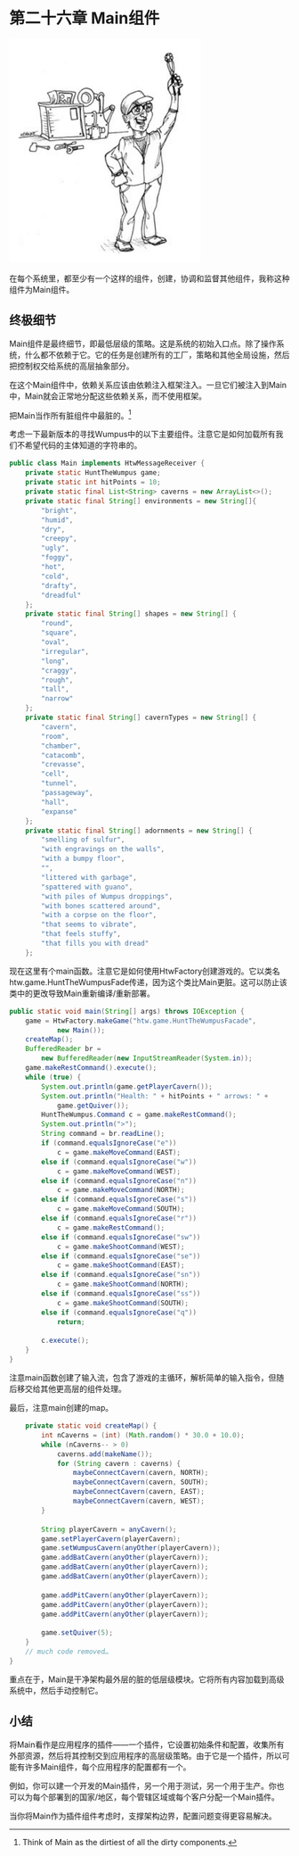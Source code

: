 # 第二十六章 Main组件

![](/assets/26/c26.png)

在每个系统里，都至少有一个这样的组件，创建，协调和监督其他组件，我称这种组件为Main组件。

## 终极细节

Main组件是最终细节，即最低层级的策略。这是系统的初始入口点。除了操作系统，什么都不依赖于它。它的任务是创建所有的工厂，策略和其他全局设施，然后把控制权交给系统的高层抽象部分。

在这个Main组件中，依赖关系应该由依赖注入框架注入。一旦它们被注入到Main中，Main就会正常地分配这些依赖关系，而不使用框架。

把Main当作所有脏组件中最脏的。[^1]

考虑一下最新版本的寻找Wumpus中的以下主要组件。注意它是如何加载所有我们不希望代码的主体知道的字符串的。

```Java
public class Main implements HtwMessageReceiver {
    private static HuntTheWumpus game;
    private static int hitPoints = 10;
    private static final List<String> caverns = new ArrayList<>();
    private static final String[] environments = new String[]{
        "bright",
        "humid",
        "dry",
        "creepy",
        "ugly",
        "foggy",
        "hot",
        "cold",
        "drafty",
        "dreadful"
    };
    private static final String[] shapes = new String[] {
        "round",
        "square",
        "oval",
        "irregular",
        "long",
        "craggy",
        "rough",
        "tall",
        "narrow"
    };
    private static final String[] cavernTypes = new String[] {
        "cavern",
        "room",
        "chamber",
        "catacomb",
        "crevasse",
        "cell",
        "tunnel",
        "passageway",
        "hall",
        "expanse"
    };
    private static final String[] adornments = new String[] {
        "smelling of sulfur",
        "with engravings on the walls",
        "with a bumpy floor",
        "",
        "littered with garbage",
        "spattered with guano",
        "with piles of Wumpus droppings",
        "with bones scattered around",
        "with a corpse on the floor",
        "that seems to vibrate",
        "that feels stuffy",
        "that fills you with dread"
    };
```

现在这里有个main函数。注意它是如何使用HtwFactory创建游戏的。它以类名htw.game.HuntTheWumpusFade传递，因为这个类比Main更脏。这可以防止该类中的更改导致Main重新编译/重新部署。

```Java
public static void main(String[] args) throws IOException {
    game = HtwFactory.makeGame("htw.game.HuntTheWumpusFacade",
            new Main());
    createMap();
    BufferedReader br =
        new BufferedReader(new InputStreamReader(System.in));
    game.makeRestCommand().execute();
    while (true) {
        System.out.println(game.getPlayerCavern());
        System.out.println("Health: " + hitPoints + " arrows: " +
            game.getQuiver());
        HuntTheWumpus.Command c = game.makeRestCommand();
        System.out.println(">");
        String command = br.readLine();
        if (command.equalsIgnoreCase("e"))
            c = game.makeMoveCommand(EAST);
        else if (command.equalsIgnoreCase("w"))
            c = game.makeMoveCommand(WEST);
        else if (command.equalsIgnoreCase("n"))
            c = game.makeMoveCommand(NORTH);
        else if (command.equalsIgnoreCase("s"))
            c = game.makeMoveCommand(SOUTH);
        else if (command.equalsIgnoreCase("r"))
            c = game.makeRestCommand();
        else if (command.equalsIgnoreCase("sw"))
            c = game.makeShootCommand(WEST);
        else if (command.equalsIgnoreCase("se"))
            c = game.makeShootCommand(EAST);
        else if (command.equalsIgnoreCase("sn"))
            c = game.makeShootCommand(NORTH);
        else if (command.equalsIgnoreCase("ss"))
            c = game.makeShootCommand(SOUTH);
        else if (command.equalsIgnoreCase("q"))
            return;

        c.execute();
    }
}
```

注意main函数创建了输入流，包含了游戏的主循环，解析简单的输入指令，但随后移交给其他更高层的组件处理。

最后，注意main创建的map。

```Java
    private static void createMap() {
        int nCaverns = (int) (Math.random() * 30.0 + 10.0);
        while (nCaverns-- > 0)
            caverns.add(makeName());
            for (String cavern : caverns) {
                maybeConnectCavern(cavern, NORTH);
                maybeConnectCavern(cavern, SOUTH);
                maybeConnectCavern(cavern, EAST);
                maybeConnectCavern(cavern, WEST);
        }

        String playerCavern = anyCavern();
        game.setPlayerCavern(playerCavern);
        game.setWumpusCavern(anyOther(playerCavern));
        game.addBatCavern(anyOther(playerCavern));
        game.addBatCavern(anyOther(playerCavern));
        game.addBatCavern(anyOther(playerCavern));

        game.addPitCavern(anyOther(playerCavern));
        game.addPitCavern(anyOther(playerCavern));
        game.addPitCavern(anyOther(playerCavern));

        game.setQuiver(5);
    }
    // much code removed…
}
```

重点在于，Main是干净架构最外层的脏的低层级模块。它将所有内容加载到高级系统中，然后手动控制它。

## 小结

将Main看作是应用程序的插件——一个插件，它设置初始条件和配置，收集所有外部资源，然后将其控制交到应用程序的高层级策略。由于它是一个插件，所以可能有许多Main组件，每个应用程序的配置都有一个。

例如，你可以建一个开发的Main插件，另一个用于测试，另一个用于生产。你也可以为每个部署到的国家/地区，每个管辖区域或每个客户分配一个Main插件。

当你将Main作为插件组件考虑时，支撑架构边界，配置问题变得更容易解决。

[^1]: Think of Main as the dirtiest of all the dirty components.

